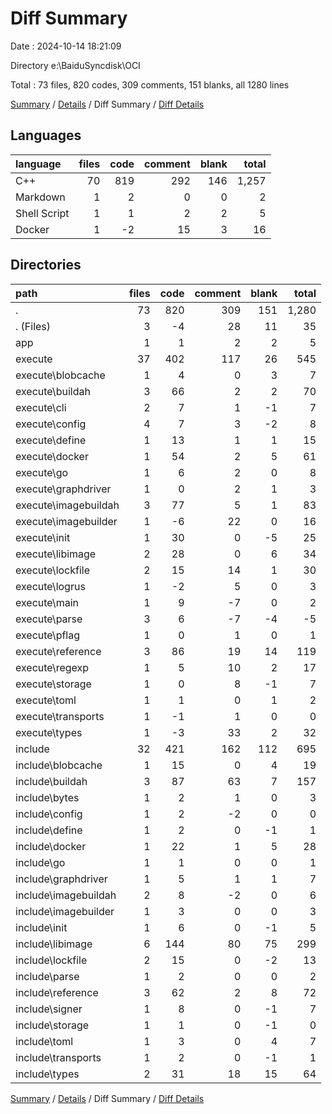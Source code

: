 # Diff Summary

Date : 2024-10-14 18:21:09

Directory e:\\BaiduSyncdisk\\OCI

Total : 73 files,  820 codes, 309 comments, 151 blanks, all 1280 lines

[Summary](results.md) / [Details](details.md) / Diff Summary / [Diff Details](diff-details.md)

## Languages
| language | files | code | comment | blank | total |
| :--- | ---: | ---: | ---: | ---: | ---: |
| C++ | 70 | 819 | 292 | 146 | 1,257 |
| Markdown | 1 | 2 | 0 | 0 | 2 |
| Shell Script | 1 | 1 | 2 | 2 | 5 |
| Docker | 1 | -2 | 15 | 3 | 16 |

## Directories
| path | files | code | comment | blank | total |
| :--- | ---: | ---: | ---: | ---: | ---: |
| . | 73 | 820 | 309 | 151 | 1,280 |
| . (Files) | 3 | -4 | 28 | 11 | 35 |
| app | 1 | 1 | 2 | 2 | 5 |
| execute | 37 | 402 | 117 | 26 | 545 |
| execute\\blobcache | 1 | 4 | 0 | 3 | 7 |
| execute\\buildah | 3 | 66 | 2 | 2 | 70 |
| execute\\cli | 2 | 7 | 1 | -1 | 7 |
| execute\\config | 4 | 7 | 3 | -2 | 8 |
| execute\\define | 1 | 13 | 1 | 1 | 15 |
| execute\\docker | 1 | 54 | 2 | 5 | 61 |
| execute\\go | 1 | 6 | 2 | 0 | 8 |
| execute\\graphdriver | 1 | 0 | 2 | 1 | 3 |
| execute\\imagebuildah | 3 | 77 | 5 | 1 | 83 |
| execute\\imagebuilder | 1 | -6 | 22 | 0 | 16 |
| execute\\init | 1 | 30 | 0 | -5 | 25 |
| execute\\libimage | 2 | 28 | 0 | 6 | 34 |
| execute\\lockfile | 2 | 15 | 14 | 1 | 30 |
| execute\\logrus | 1 | -2 | 5 | 0 | 3 |
| execute\\main | 1 | 9 | -7 | 0 | 2 |
| execute\\parse | 3 | 6 | -7 | -4 | -5 |
| execute\\pflag | 1 | 0 | 1 | 0 | 1 |
| execute\\reference | 3 | 86 | 19 | 14 | 119 |
| execute\\regexp | 1 | 5 | 10 | 2 | 17 |
| execute\\storage | 1 | 0 | 8 | -1 | 7 |
| execute\\toml | 1 | 1 | 0 | 1 | 2 |
| execute\\transports | 1 | -1 | 1 | 0 | 0 |
| execute\\types | 1 | -3 | 33 | 2 | 32 |
| include | 32 | 421 | 162 | 112 | 695 |
| include\\blobcache | 1 | 15 | 0 | 4 | 19 |
| include\\buildah | 3 | 87 | 63 | 7 | 157 |
| include\\bytes | 1 | 2 | 1 | 0 | 3 |
| include\\config | 1 | 2 | -2 | 0 | 0 |
| include\\define | 1 | 2 | 0 | -1 | 1 |
| include\\docker | 1 | 22 | 1 | 5 | 28 |
| include\\go | 1 | 1 | 0 | 0 | 1 |
| include\\graphdriver | 1 | 5 | 1 | 1 | 7 |
| include\\imagebuildah | 2 | 8 | -2 | 0 | 6 |
| include\\imagebuilder | 1 | 3 | 0 | 0 | 3 |
| include\\init | 1 | 6 | 0 | -1 | 5 |
| include\\libimage | 6 | 144 | 80 | 75 | 299 |
| include\\lockfile | 2 | 15 | 0 | -2 | 13 |
| include\\parse | 1 | 2 | 0 | 0 | 2 |
| include\\reference | 3 | 62 | 2 | 8 | 72 |
| include\\signer | 1 | 8 | 0 | -1 | 7 |
| include\\storage | 1 | 1 | 0 | -1 | 0 |
| include\\toml | 1 | 3 | 0 | 4 | 7 |
| include\\transports | 1 | 2 | 0 | -1 | 1 |
| include\\types | 2 | 31 | 18 | 15 | 64 |

[Summary](results.md) / [Details](details.md) / Diff Summary / [Diff Details](diff-details.md)